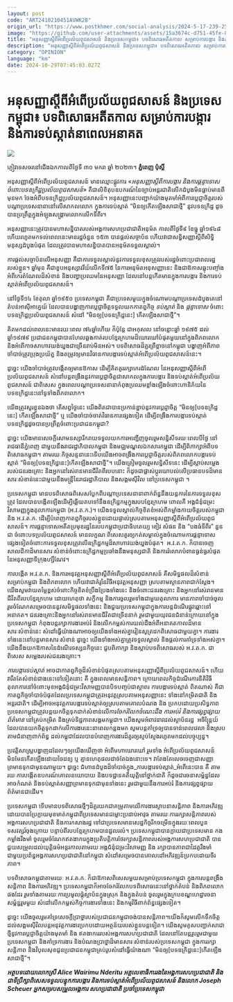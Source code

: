 ```yaml
---
layout: post
code: "ART2410210451AVWK2B"
origin_url: "https://www.postkhmer.com/social-analysis/2024-5-17-239-259630"
image: "https://github.com/user-attachments/assets/15a3674c-d751-45fe-81fd-f2dd95444ac9"
title: "អនុសញ្ញា​ស្តីពី​អំពើ​ប្រល័យ​ពូជសាសន៍ និង​ប្រទេស​កម្ពុជា៖ បទពិសោធ​អតីតកាល សម្រាប់​ការ​បង្ការ និង​ការ​ទប់ស្កាត់​នា​ពេល​អនាគត"
description: "​​អនុសញ្ញា​ស្តីពី​អំពើ​ប្រល័យ​ពូជសាសន៍ និង​ប្រទេស​កម្ពុជា៖ បទពិសោធ​អតីតកាល សម្រាប់​ការ​បង្ការ និង​ការ​ទប់ស្កាត់​នា​ពេល​អនាគត​"
category: "OPINION"
language: "km"
date: 2024-10-29T07:45:03.027Z
---
```


# អនុសញ្ញា​ស្តីពី​អំពើ​ប្រល័យ​ពូជសាសន៍ និង​ប្រទេស​កម្ពុជា៖ បទពិសោធ​អតីតកាល សម្រាប់​ការ​បង្ការ និង​ការ​ទប់ស្កាត់​នា​ពេល​អនាគត

![](https://github.com/user-attachments/assets/9488a885-db67-4d65-9679-cc494b975328)

ភ្ញៀវទេសចរ​នៅ​ជើងឯក​កាលពី​ថ្ងៃទី ៣០ មករា ឆ្នាំ ២០២៣​​។ **ភ្នំំពេញ ប៉ុស្តិ៍**

អនុសញ្ញា​ស្តីពី​អំពើ​ប្រល័យ​ពូជសាសន៍ មាន​ឈ្មោះ​ផ្លូវការ «_អនុសញ្ញា​ស្តីពី​ការ​បង្ការ និង​ការ​ផ្តន្ទាទោស​​ចំពោះ​បទឧក្រិដ្ឋ​ប្រល័យ​ពូជសាសន៍_» គឺជា​លិខិតុបឧបករណ៍​នៃ​​ច្បាប់​អន្តរជាតិ​លើក​ដំបូង​មិន​ធ្លាប់មាន​ពី​មុនមក ចែង​អំពី​បទ​ឧក្រិដ្ឋ​ប្រល័យ​ពូជសាសន៍។ អនុសញ្ញា​នេះ​បញ្ជាក់​យ៉ាង​មុត​មាំ​អំពី​ការ​ប្តេជ្ញាចិត្ត​របស់​បណ្តា​ប្រទេស​នានា​នៅ​លើ​សាកល​លោក ក្នុង​ការ​ទប់ស្កាត់ “មិន​ឲ្យ​កើត​ឡើង​សាជាថ្មី” នូវ​បទឧក្រិដ្ឋ ដូច​បាន​ប្រព្រឹត្ត​ក្នុង​អំឡុង​សង្គ្រាម​លោក​លើក​ទីពីរ។ 

អនុសញ្ញា​នេះ​ត្រូវ​បាន​មហាសន្និបាត​របស់​អង្គការ​សហប្រជាជាតិ​អនុម័ត កាល​ពី​ថ្ងៃទី​៩ ខែ​ធ្នូ ឆ្នាំ១៩៤៨ ហើយ​រហូត​មក​ទល់​ពេល​នេះ​មាន​រដ្ឋ​ចំនួន ១៥៣ បាន​ផ្តល់​សច្ចាប័ន ហើយ​វា​ជា​សន្ធិ​សញ្ញា​ស្តីពី​សិទ្ធិ​មនុស្ស​ដំបូង​បំផុត ដែល​ត្រូវ​បាន​មហាសន្និបាត​បាន​អនុម័ត​ទទួល​ស្គាល់។

ការ​ផ្តល់​សច្ចាប័ន​លើ​អនុសញ្ញា គឺ​​ជា​ការ​ទទួល​ស្គាល់​នូវ​ការ​ទទួល​ខុសត្រូវ​របស់​រដ្ឋ​ចំពោះ​ប្រជាពលរដ្ឋរបស់​ខ្លួន។ ឆ្នាំ​មុន គឺជា​ខួប​អនុស្សាវរីយ៍​លើក​ទី​៧៥ នៃ​ការ​អនុម័ត​អនុសញ្ញា​នេះ និង​ជា​ឱកាស​ឆ្លុះបញ្ចាំង​អំពី​កេរតំណែល​ដ៏​សំខាន់ និង​បញ្ហា​ប្រឈម​នៃ​អនុសញ្ញា ដែល​នៅ​បន្ត​កើត​មាន​ក្នុង​ការ​បង្ការ និង​ការ​ទប់ស្កាត់​អំពើ​ប្រល័យ​ពូជសាសន៍។

នៅ​ថ្ងៃ​ទី១៤ ខែ​តុលា ឆ្នាំ​១៩៥០ ប្រទេស​កម្ពុជា គឺជា​ប្រទេស​មួយ​ក្នុង​ចំណោម​បណ្តា​ប្រទេស​ដំបូង​គេ​នៅ​តំបន់​អាស៊ី​អាគ្នេយ៍ ដែល​បាន​បង្ហាញ​ការ​ប្តេជ្ញា​ចិត្ត​ទទួលយក​កាតព្វកិច្ច _ទប់ស្កាត់_ និង _ផ្តន្ទាទោស_ ចំពោះ​បទឧក្រិដ្ឋ​ប្រល័យ​ពូជសាសន៍ សំដៅ “មិនឲ្យ​\[បទឧក្រិដ្ឋនេះ\] កើត​ឡើង​សា​ជាថ្មី”។

គិត​មក​ដល់​ពេល​នេះ​មាន​រយៈពេល ៧៤ឆ្នាំ​ហើយ ក៏​ប៉ុន្តែ ជា​អកុសល នៅ​ចន្លោះ​ឆ្នាំ ១៩៧៥ ដល់ ឆ្នាំ១៩៧៩ ប្រជាជន​កម្ពុជា​បាន​ហែល​ឆ្លង​កាត់​របប​ខ្មែរ​ក្រហម​ដ៏ឃោរឃៅ​បំផុត​មួយ​នៅ​ក្នុង​ពិភពលោក និង​អំពើ​កាច​សាហាវ​យង់ឃ្នង​ជាច្រើន​រាប់​មិនអស់។ បទពិសោធ​ដ៏គួរ​ព្រឺខ្លាច​នៅ​កម្ពុជា បង្ហាញ​អំពីភាព​ចាំបាច់​ត្រូវ​ប្រុង​ប្រយ័ត្ន និង​តម្រូវ​ឲ្យ​មាន​វិធានការ​បង្ការ​ទប់ស្កាត់​អំពើ​ប្រល័យ​ពូជសាសន៍​នេះ។

ដូច្នេះ យើង​ចាំបាច់​ត្រូវ​បង្កើត​ឲ្យ​មាន​ឱកាស ដើម្បី​គិត​គូរ​រក្សា​កេរដំណែល នៃ​អនុសញ្ញា​ស្តីពី​អំពើ​ប្រល័យពូជសាសន៍ សំដៅ​បន្ត​ពង្រឹង​នូវ​ការ​ប្តេជ្ញា​ចិត្ត​ជា​សាកល​ក្នុង​ការ​បង្ការ និង​ទប់ស្កាត់​អំពើ​ប្រល័យ​ពូជសាសន៍ ជាពិសេស ក្នុង​ពេល​បណ្តា​ប្រទេស​នានា​កំពុង​ប្រឈម​ខ្លាំង​ឡើង​ចំពោះ​ហានិភ័យ​នៃ​បទឧក្រិដ្ឋនេះ​នៅទូទាំង​ពិភព​លោក។ 

យើង​ត្រូវ​សួរ​ខ្លួន​ឯងថា តើ​សព្វថ្ងៃ​នេះ យើង​ពិត​ជា​បាន​ប្រកាន់​ខ្ជាប់​នូវ​ការ​ប្តេជ្ញា​ចិត្ត “មិន​ឲ្យ​ \[បទឧក្រិដ្ឋនេះ\] កើត​ឡើង​សាជាថ្មី” ឬ យើង​ចាំបាច់​ចាត់​វិធានការ​ផ្សេង​ទៀត ដើម្បី​ពង្រឹង​ការបង្ការ​ទប់ស្កាត់​បទឧក្រិដ្ឋ​ដូច​បាន​ប្រព្រឹត្ត​ចំពោះ​ប្រជាជន​កម្ពុជា?

ដូច្នេះ យើង​មាន​សេចក្តី​សោមនស្សា​រីករាយ​ទទួល​យក​ការ​អញ្ជើញ​ចូលរួម​សន្និសីទ​រយៈពេល​បីថ្ងៃ នៅ​រាជធានី​ភ្នំពេញ ជាមួយ​នឹង​រាជរដ្ឋាភិបាល​កម្ពុជា និង​មជ្ឈមណ្ឌល​ឯកសារ​កម្ពុជា ដើម្បី​ពិភាក្សា​អំពី​បទពិសោធកម្ពុជា។ តាម​រយៈ​កិច្ច​សន្ទនា​នេះ​ទើប​យើង​អាច​ពង្រឹង​ការ​ប្តេជ្ញាចិត្ត​របស់​ពិភពលោក​បង្ការ​ទប់​ស្កាត់ “មិនឲ្យ​\[បទឧក្រិដ្ឋនេះ\]​កើត​ឡើង​សាជាថ្មី”។ យើង​ត្រៀម​ចូលរួម​សន្និសីទ​នេះ ដើម្បី​ស្តាប់​សម្លេងរបស់​ជន​រងគ្រោះ និង​អ្នក​នៅ​រស់រាន​មាន​ជីវិត​ពី​របប​នោះ ក៏​ដូចជា​ផ្លាស់ប្តូរ​យោបល់​លើ​ប្រធានបទ​ដ៏មាន​សារៈសំខាន់​នេះ​ជាមួយ​នឹង​មន្ត្រី​នៃ​រាជរដ្ឋាភិបាល និង​សង្គម​ស៊ីវិល នៅ​ប្រទេស​កម្ពុជា ។

ប្រទេសកម្ពុជា មាន​បទពិសោធ​ពិសេស​ប្លែក​ពី​បណ្តា​ប្រទេស​នានា​ពាក់ព័ន្ធ​នឹង​យន្តការ​នៃការ​ទទួល​ខុស​ត្រូវ ដែល​បាន​បង្កើត​ឡើង​ដើម្បី​ឆ្លើយតប​ទៅ​នឹង​ឧក្រិដ្ឋកម្ម​ក្នុង​របបខ្មែរ​ក្រហម ពោល​គឺ អង្គជំនុំជម្រះ​វិសាមញ្ញ​ក្នុង​តុលាការ​កម្ពុជា (អ.វ.ត.ក.)។ យើង​ទទួល​ស្គាល់​កិច្ច​ខិតខំ​អស់​ពី​កម្លាំង​កាយចិត្ត​របស់​កម្ពុជា និង អ.វ.ត.ក. ដើម្បី​បំពេញ​កាតព្វកិច្ច​របស់​ខ្លួន​ដោយ​ផ្ទាល់​ស្រប​តាម​អនុសញ្ញា​ស្តីពី​អំពើប្រល័យ​ពូជសាសន៍។ ការ​ផ្តន្ទាទោស​អតីត​ប្រមុខ​រដ្ឋ​នៃ​របប​កម្ពុជា​ប្រជាធិបតេយ្យ ខៀវ សំផន និង “បងធំទីពីរ” នួន ជា ចំពោះ​បទប្រល័យ​ពូជសាសន៍ មាន​លក្ខណៈ​ពិសេស​គួរ​ឲ្យ​កត់សម្គាល់​ក្នុង​ចំណោមការ​ផ្តន្ទាទោស​ផ្សេង​ទៀត​ចំពោះ​ការ​ទទួល​ខុសត្រូវ​លើ​ឧក្រិដ្ឋកម្ម​ដ៏​សាហាវ​យង់ឃ្នង​បំផុត។  អ.វ.ត.ក. ក៏​បាន​ចេញ​សាល​ដីកា​ដ៏​មាន​សារៈសំខាន់​ចំពោះ​ឧក្រិដ្ឋកម្ម​ប្រឆាំង​នឹង​មនុស្សជាតិ និង​ការ​រំលោភបំពាន​ធ្ងន់ធ្ងរ​បំផុត​នៃ​អនុសញ្ញា​ទីក្រុង​ហ្សឺណែវ។ 

ការ​បង្កើត អ.វ.ត.ក. និង​ការ​អនុវត្ត​អនុសញ្ញា​ស្តីពី​អំពើ​ប្រល័យ​ពូជសាសន៍ គឺ​សមិទ្ធផល​ដ៏សំខាន់​សម្រាប់កម្ពុជា និង​ពិភពលោក ហើយ​វាជា​គំរូ​នៃ​វិធី​អនុវត្ត​អនុសញ្ញា ស្របតាម​ស្ថានភាព​ជាក់ស្តែង។ យើង​សូមវាយ​តម្លៃ​ខ្ពស់​ចំពោះ​កិច្ច​ខិតខំ​ប្រឹងប្រែង​ទាំងនេះ និង​ចំពោះ​ជន​រងគ្រោះ និង​អ្នក​នៅ​រស់រាន​មាន​ជីវិត​ពីរបប​ខ្មែរ​ក្រហម ដោយ​ហេតុ​ថា សក្ខីកម្ម និង​ការ​ចូលរួម​ទាំង​ជាមួយ​តុលាការ មាន​ភាព​ចាំបាច់​ចូលរួមចំណែក​សម្រេច​បាន​នូវ​សមិទ្ធផល​ទាំង​នេះ និង​ជួយ​ប្រទេស​កម្ពុជា​ក្នុង​ការ​បន្ត​ដំណើរ​ផ្លូវ​ឆ្ពោះ​ទៅ​អនាគត។ ជន​រងគ្រោះ​និង​អ្នក​នៅ​រស់រាន​មាន​ជីវិត​ជាច្រើន​នាក់ រួម​ជាមួយ​យុវជន​ជំនាន់​ក្រោយ​នៅ​ក្នុងប្រទេស​កម្ពុជា កំពុង​បន្ត​រក្សា​ការងារ​អប់រំ និង​លើក​កម្ពស់​ការ​យល់ដឹង​អំពី​អនាគតកាល​ដ៏​មាន​សារៈសំខាន់​នេះ សំដៅ​ធ្វើ​យ៉ាងណា​អាច​ឲ្យ​យើង​ទាំងអស់​គ្នា​រៀនសូត្រ​ដក​ពិសោធ​ជាមួយ​គ្នា។ ការងារ​ទាំងនេះ​នៅ​បន្ត​មាន​សារៈសំខាន់ ដូច្នេះ យើង​ទាំង​អស់​គ្នា​ត្រូវ​ទទួល​ស្គាល់ និង​ផ្តល់​ការ​គាំទ្រ​ទាំងអស់​គ្នា។ យើង​នឹង​យក​ឱកាស​នៃ​ដំណើរ​ទស្សន​កិច្ច​នេះ ជួប​ពិភាក្សា និង​ស្តាប់​បទពិសោធ​របស់ អ.វ.ត.ក. ជាពិសេស សម្លេង​របស់​ជន​រងគ្រោះ។

_ការ​បង្ការ​ទប់ស្កាត់_ អាច​ជា​កាតព្វកិច្ច​ដ៏​សំខាន់​បំផុត​ស្របតាម​អនុសញ្ញា​ស្តីពី​ប្រល័យ​ពូជសាសន៍។ ហើយ​វារឹតតែ​សំខាន់​ជាង​នេះ​ទៅ​ទៀត​នោះ គឺ ក្នុង​ពេល​មាន​សន្តិភាព។ ក្រោយ​ពេល​កិច្ច​ដំណើរការ​នីតិវិធី​តុលាការ​នៅ​ចំពោះ​មុខ​អង្គជំនុំជម្រះ​វិសាមញ្ញ​បាន​បិទ​បញ្ចប់​ជា​ស្ថាពរ ការ​បង្ការ​ទប់ស្កាត់ ពិត​ណាស់ គឺជាកាតព្វ​កិច្ច​ចាំបាច់​បំផុត ​ដែល​ប្រទេស​កម្ពុជា​ត្រូវ​អនុវត្ត​ស្រប​តាម​អនុសញ្ញា​នេះ ទាំង​នៅ​កម្រិត​ជាតិ និងអន្តរជាតិ។ ដើម្បី​អាច​អនុវត្ត​ការ​បង្ការ​ទប់ស្កាត់​ឲ្យ​ស្រប​តាម​គោលបំណង និង ប្រកប​ដោយ​ប្រសិទ្ធភាព ប្រទេស​កម្ពុជា​ត្រូវ​បន្ត​យកចិត្ត​ទុកដាក់​សំខាន់​លើការ​_ចែក​រំលែក​ចំណេះដឹង ការអប់រំ និងការ​ផ្សព្វផ្សាយព័ត៌មាន_ នៅ​គ្រប់​កម្រិត និង​គ្រប់​ទិដ្ឋភាព​សង្គម​កម្ពុជា។ យើង​សូម​អំពាវនាវ​ដល់​ស្ថាប័នរដ្ឋ​  អចិន្ត្រៃយ៍ ដែល​បាន​យកចិត្ត​ទុក​ដាក់​លើ​ការងារ​នេះ​នា​ពេល​កន្លង​មក សូម​បន្ត​គាំទ្រ​ឲ្យ​បាន​ទាន់​ពេល​វេលា​ និង​ស្រប​តាម​ជំនាញ​ពាក់ព័ន្ធ ដល់​កម្ពុជា​ដែល​បាន​បំពេញ​ការងារ​ដ៏​គួរ​ឲ្យ​ស្ញប់ស្ញែង​រហូត​មក​ដល់​បច្ចុប្បន្ន។

ប្រវត្តិសាស្ត្រ​បង្ហាញ​ដដែលៗ​ឲ្យ​យើង​ឃើញ​ថា អំពើ​មហាឃោរឃៅ រួម​ទាំង​ អំពើ​ប្រល័យ​ពូជសាសន៍ មិនមែន​កើត​ឡើង​ដោយ​ចៃដន្យ ឬ គ្មាន​ហេតុផល​ដាច់​តែ​ឯង​នោះ​ទេ។ វា​តែងតែ​លេច​ចេញ​ជា​សញ្ញាព្រមាន​ទុក​ជាមុន​ណា​មួយ។ ដូច្នេះ ជំហាន​ដំបូង​ដ៏​ចាំបាច់​ក្នុង_ការ​បង្ការ​ទប់ស្កាត់_អំពើ​នេះ​បាន គឺ តាម​រយៈ​ការ​បង្កើត​ឧបករណ៍​គោល​នយោបាយ និង​បទដ្ឋាន​គតិយុត្តិ​នៅ​ថ្នាក់ជាតិ ​ក៏​ដូចជា​រចនា​សម្ព័ន្ធ​ដែលអាច​កំណត់ និង​ទប់ស្កាត់​សញ្ញា​ព្រមាន​ទុក​ជា​មុន​ទាំង​នេះ រួម​ជាមួយ​នឹង​ការ​អប់រំ និង​ការ​ផ្សព្វផ្សាយព័ត៌មាន​ជាដើម។

ប្រទេ​សកម្ពុជា ទើប​មាន​បទពិសោធ​ថ្មីៗ​ដ៏​គួរ​យក​ជា​គម្រូ​តាម​លើ​ការងារ​ស្ថាបនា​សន្តិភាព និង​ការអភិវឌ្ឍ ដោយ​បាន​ប្រែ​ក្លាយ​មុខមាត់​កម្ពុជា​ពី​ប្រទេស​មាន​ជម្លោះ​ប្រដាប់​អាវុធ តាម​រយៈការ​រក្សា​សន្តិភាព​របស់​អង្គការ​សហប្រជាជាតិ និង​ការ​កសាង​រដ្ឋ ទៅជា​ប្រទេស​មាន​សេដ្ឋកិច្ច​រីក​ចម្រើន​ក្នុង​រយៈពេល​បួនទសវត្សរ៍​ចុងក្រោយ បន្ទាប់ពី​របប​ខ្មែរ​ក្រហម​បាន​ដួល​រលំ។ ប្រទេស​កម្ពុជា​បាន​ក្លាយ​ជា​ប្រទេស​មាន កង​កម្លាំង​រឹងមាំ ចូលរួម​ចំណែក​ឥត​ងាករេ​ក្នុង​ប្រតិបត្តិការ​ថែរក្សា​សន្តិភាព​របស់​អង្គការ​សហប្រជាជាតិ បាន​ជួយ​សម្រួល​ដល់​យុត្តិធម៌​អន្តរកាល​តាម​រយៈអង្គ​ជំនុំជម្រះ​វិសាមញ្ញ និង រក្សា​បាន​ភាព​ជា​ដៃគូ​រឹងមាំជាមួយ​ប្រព័ន្ធ​អង្គការ​សហប្រជាជាតិ​នៅ​កម្ពុជា សំដៅ​សម្រេច​បាន​គោលដៅ​អភិវឌ្ឍន៍​ប្រកប​ដោយ​ចីរភាព។

បទពិសោធ​កម្ពុជា​តាម​រយៈ អ.វ.ត.ក. ក៏ជា​ឱកាស​ពិសេស​មួយ​សម្រាប់​ប្រទេស​កម្ពុជា ក្នុង​ការ​បន្តពង្រឹង​សន្តិភាព និង​ការ​អភិវឌ្ឍ។ ប្រទេស​កម្ពុជា​ក៏​អាច​ចែក​រំលែក​បទពិសោធ​នេះ​នៅ​ថ្នាក់​តំបន់ និងពិភពលោក​ផងដែរ រួម​ទាំង​តាម​រយៈការ​ប្រមូលផ្តុំ​ស្ថាប័ន​ក្នុង​ស្រុក និង​ក្នុង​តំបន់ ចូលរួម​ក្នុង​ក្រប​ខណ្ឌ​ហេដ្ឋា​រចនា​សម្ព័ន្ធ​រួម​មួយ សំដៅ​លើក​កម្ពស់​កិច្ចការងារ​ទាំង​នេះ និង​កម្មវិធី​ពាក់ព័ន្ធ​ផ្សេងទៀត។ 

ដូច្នេះ យើង​ចូលរួម​គាំទ្រ​សេចក្តី​ប្រាថ្នា​របស់​ប្រជាជន​កម្ពុជា​ចង់​បាន​សន្តិភាព។​ យើង​ក៏​សូម​លើក​ទឹកចិត្ត​ដល់​សង្គម​ស៊ីវិល​បន្ត​អនុវត្ត​ការងារ​ប្រកប​ដោយ​អត្ថន័យ​របស់​ខ្លួន​បន្ត​ទៀត។ យើង​សូមគូស​បញ្ជាក់សាជាថ្មី​នូវ​ការ​ប្តេជ្ញាចិត្ត​យ៉ាង​មុតមាំ និង ឥតងាករេ​របស់​អង្គការ​សហប្រជាជាតិ ដែល​នៅតែ​បន្ត​រួបរួមជាមួយ​ប្រទេស​កម្ពុជា និង​គាំទ្រ​ការងារ និង​បំណង​ប្រាថ្នា​ដ៏​មាន​សារៈសំខាន់​របស់​ប្រទេស​កម្ពុជា ក្នុងការ​រក្សា​សន្តិភាព និង​វិបុល​សុខ​ជូន​ប្រជាជន​កម្ពុជា​គ្រប់​រូប​សំដៅ​ធ្វើ​យ៉ាង​ណា “មិនឲ្យ​\[បទឧក្រិដ្ឋនេះ\]កើត​ឡើង​សាជាថ្មី”។

**_អត្ថបទ​ដោយ​លោកស្រី Alice Wairimu Nderitu អគ្គលេខាធិការរង​នៃ​អង្គការ​សហប្រជាជាតិ និង​ជា​ទីប្រឹក្សា​ពិសេសទទួល​បន្ទុក​ការ​បង្ការ និង​ការ​ទប់ស្កាត់​អំពើ​ប្រល័យ​ពូជសាសន៍ និង​លោក Joseph Scheuer អ្នក​សម្របសម្រួល​អង្គការ សហប្រជាជាតិ ប្រចាំ​ប្រទេស​កម្ពុជា_**